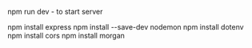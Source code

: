 npm run dev - to start server        

npm install express
npm install --save-dev nodemon
npm install dotenv
npm install cors
npm install morgan
